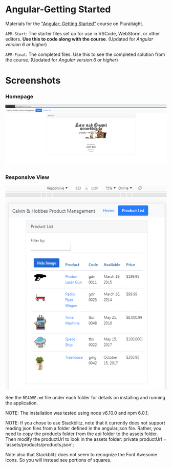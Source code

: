 # Angular-Getting Started
Materials for the ["Angular: Getting Started"](http://bit.ly/Angular-GettingStarted) course on Pluralsight.

`APM-Start`: The starter files set up for use in VSCode, WebStorm, or other editors. **Use this to code along with the course**. (Updated for <i>Angular version 6 or higher</i>)

`APM-Final`: The completed files. Use this to see the completed solution from the course. (Updated for <i>Angular version 6 or higher</i>)

# Screenshots

### Homepage
![Home Page](/screenshots/desktopview.PNG)

### Responsive View
![Product Page](/screenshots/responsiveView.PNG)


See the `README.md` file under each folder for details on installing and running the application.

NOTE: The installation was tested using node v8.10.0 and npm 6.0.1.

NOTE: If you chose to use Stackblitz, note that it currently does not support reading json files from a folder defined in the angular.json file. Rather, you need to copy the products folder from the api folder to the assets folder. Then modify the productUrl to look in the assets folder: private productUrl = 'assets/products/products.json';

Note also that Stackblitz does not seem to recognize the Font Awesome icons. So you will instead see portions of squares.
